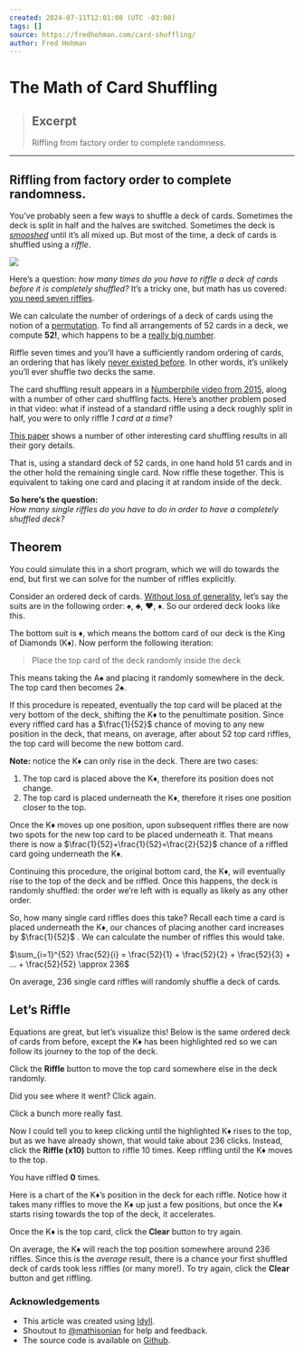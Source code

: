 ```yaml
---
created: 2024-07-11T12:01:08 (UTC -03:00)
tags: []
source: https://fredhohman.com/card-shuffling/
author: Fred Hohman
---
```


# The Math of Card Shuffling

> ## Excerpt
> Riffling from factory order to complete randomness.

---
## Riffling from factory order to complete randomness.

You’ve probably seen a few ways to shuffle a deck of cards. Sometimes the deck is split in half and the halves are switched. Sometimes the deck is _[smooshed](https://big.assets.huffingtonpost.com/smooshing.gif)_ until it’s all mixed up. But most of the time, a deck of cards is shuffled using a _riffle_.

![](https://fredhohman.com/card-shuffling/static/images/riffle.gif)

Here’s a question: _how many times do you have to riffle a deck of cards before it is completely shuffled?_ It’s a tricky one, but math has us covered: [you need seven riffles](https://en.wikipedia.org/wiki/Shuffling#Riffle).

We can calculate the number of orderings of a deck of cards using the notion of a [permutation](https://en.wikipedia.org/wiki/Permutation). To find all arrangements of 52 cards in a deck, we compute **52!**, which happens to be a [really big number](http://www.wolframalpha.com/input/?i=52!).

Riffle seven times and you’ll have a sufficiently random ordering of cards, an ordering that has likely [never existed before](http://www.murderousmaths.co.uk/cardperms.htm). In other words, it’s unlikely you’ll ever shuffle two decks the same.

The card shuffling result appears in a [Numberphile video from 2015](https://www.youtube.com/watch?v=AxJubaijQbI), along with a number of other card shuffling facts. Here’s another problem posed in that video: what if instead of a standard riffle using a deck roughly split in half, you were to only riffle _1 card at a time_?

[This paper](https://projecteuclid.org/download/pdf_1/euclid.aoap/1177005705) shows a number of other interesting card shuffling results in all their gory details.

That is, using a standard deck of 52 cards, in one hand hold 51 cards and in the other hold the remaining single card. Now riffle these together. This is equivalent to taking one card and placing it at random inside of the deck.

**So here’s the question:**  
_How many single riffles do you have to do in order to have a completely shuffled deck?_

## Theorem

You could simulate this in a short program, which we will do towards the end, but first we can solve for the number of riffles explicitly.

Consider an ordered deck of cards. [Without loss of generality](https://en.wikipedia.org/wiki/Without_loss_of_generality), let’s say the suits are in the following order: ♠, ♣, ♥, ♦. So our ordered deck looks like this.

The bottom suit is ♦, which means the bottom card of our deck is the King of Diamonds (K♦). Now perform the following iteration:

> Place the top card of the deck randomly inside the deck

This means taking the A♠ and placing it randomly somewhere in the deck. The top card then becomes 2♠.

If this procedure is repeated, eventually the top card will be placed at the very bottom of the deck, shifting the K♦ to the penultimate position. Since every riffled card has a $\frac{1}{52}$ chance of moving to any new position in the deck, that means, on average, after about 52 top card riffles, the top card will become the new bottom card.

**Note:** notice the K♦ can only rise in the deck. There are two cases:

1.  The top card is placed above the K♦, therefore its position does not change.
2.  The top card is placed underneath the K♦, therefore it rises one position closer to the top.

Once the K♦ moves up one position, upon subsequent riffles there are now two spots for the new top card to be placed underneath it. That means there is now a $\frac{1}{52}+\frac{1}{52}=\frac{2}{52}$ chance of a riffled card going underneath the K♦.

Continuing this procedure, the original bottom card, the K♦, will eventually rise to the top of the deck and be riffled. Once this happens, the deck is randomly shuffled: the order we’re left with is equally as likely as any other order.

So, how many single card riffles does this take? Recall each time a card is placed underneath the K♦, our chances of placing another card increases by $\frac{1}{52}$ . We can calculate the number of riffles this would take.

$\sum_{i=1}^{52} \frac{52}{i} = \frac{52}{1} + \frac{52}{2} + \frac{52}{3} + ... + \frac{52}{52} \approx 236$

On average, 236 single card riffles will randomly shuffle a deck of cards.

## Let’s Riffle

Equations are great, but let’s visualize this! Below is the same ordered deck of cards from before, except the K♦ has been highlighted red so we can follow its journey to the top of the deck.

Click the **Riffle** button to move the top card somewhere else in the deck randomly.

Did you see where it went? Click again.

Click a bunch more really fast.

Now I could tell you to keep clicking until the highlighted K♦ rises to the top, but as we have already shown, that would take about 236 clicks. Instead, click the **Riffle (x10)** button to riffle 10 times. Keep riffling until the K♦ moves to the top.

You have riffled **0** times.  

Here is a chart of the K♦’s position in the deck for each riffle. Notice how it takes many riffles to move the K♦ up just a few positions, but once the K♦ starts rising towards the top of the deck, it accelerates.

Once the K♦ is the top card, click the **Clear** button to try again.

On average, the K♦ will reach the top position somewhere around 236 riffles. Since this is the _average_ result, there is a chance your first shuffled deck of cards took less riffles (or many more!). To try again, click the **Clear** button and get riffling.

### Acknowledgements

-   This article was created using [Idyll](https://idyll-lang.org/).
-   Shoutout to [@mathisonian](https://twitter.com/mathisonian) for help and feedback.
-   The source code is available on [Github](https://github.com/fredhohman/card-shuffling/).
